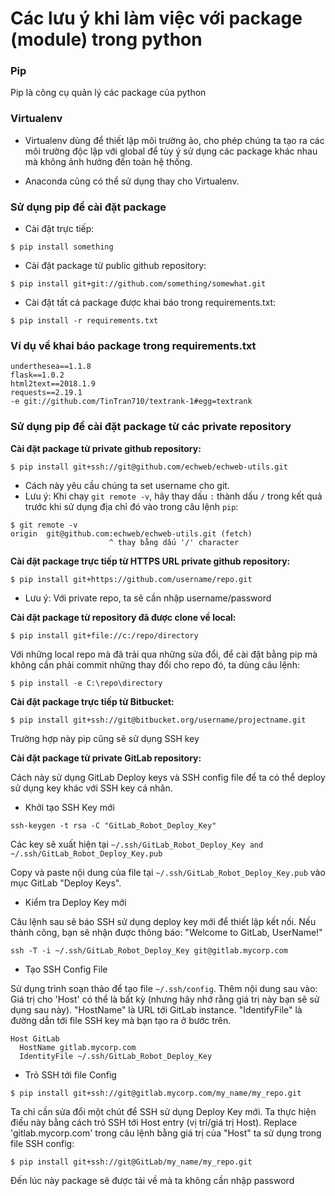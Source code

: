 # Các lưu ý khi làm việc với package (module) trong python

### Pip
Pip là công cụ quản lý các package của python

### Virtualenv
- Virtualenv dùng để thiết lập môi trường ảo, cho phép chúng ta tạo ra các môi trường độc lập với global để tùy ý sử dụng các package khác nhau mà không ảnh hưởng đến toàn hệ thống.

- Anaconda cũng có thể sử dụng thay cho Virtualenv.


### Sử dụng pip để cài đặt package

- Cài đặt trực tiếp:
```
$ pip install something 
```

- Cài đặt package từ public github repository:
```
$ pip install git+git://github.com/something/somewhat.git
```

- Cài đặt tất cả package được khai báo trong requirements.txt:
```
$ pip install -r requirements.txt
```

### Ví dụ về khai báo package trong requirements.txt

```
underthesea==1.1.8
flask==1.0.2
html2text==2018.1.9
requests==2.19.1
-e git://github.com/TinTran710/textrank-1#egg=textrank
```

### Sử dụng pip để cài đặt package từ các private repository

**Cài đặt package từ private github repository:**
```
$ pip install git+ssh://git@github.com/echweb/echweb-utils.git
```
- Cách này yêu cầu chúng ta set username cho git.
- Lưu ý: Khi chạy `git remote -v`, hãy thay dấu `:` thành dấu `/` trong kết quả trước khi sử dụng địa chỉ đó vào trong câu lệnh `pip`: 

```
$ git remote -v
origin  git@github.com:echweb/echweb-utils.git (fetch)
                      ^ thay bằng dấu '/' character
```

**Cài đặt package trực tiếp từ HTTPS URL private github repository:**
```
$ pip install git+https://github.com/username/repo.git
```
- Lưu ý: Với private repo, ta sẽ cần nhập username/password

**Cài đặt package từ repository đã được clone về local:**
```
$ pip install git+file://c:/repo/directory
```

Với những local repo mà đã trải qua những sửa đổi, để cài đặt bằng pip mà không cần phải commit những thay đổi cho repo đó, ta dùng câu lệnh:
```
$ pip install -e C:\repo\directory
```

**Cài đặt package trực tiếp từ Bitbucket:**
```
$ pip install git+ssh://git@bitbucket.org/username/projectname.git
```

Trường hợp này pip cũng sẽ sử dụng SSH key

**Cài đặt package từ private GitLab repository:**

Cách này sử dụng GitLab Deploy keys và SSH config file để ta có thể deploy sử dụng key khác với SSH key cá nhân.

- Khởi tạo SSH Key mới
```
ssh-keygen -t rsa -C "GitLab_Robot_Deploy_Key"
```
Các key sẽ xuất hiện tại `~/.ssh/GitLab_Robot_Deploy_Key and ~/.ssh/GitLab_Robot_Deploy_Key.pub`

Copy và paste nội dung của file tại `~/.ssh/GitLab_Robot_Deploy_Key.pub` vào mục GitLab "Deploy Keys".

- Kiểm tra Deploy Key mới

Câu lệnh sau sẽ báo SSH sử dụng deploy key mới để thiết lập kết nối. Nếu thành công, bạn sẽ nhận được thông báo: "Welcome to GitLab, UserName!"

```
ssh -T -i ~/.ssh/GitLab_Robot_Deploy_Key git@gitlab.mycorp.com
```
- Tạo SSH Config File

Sử dụng trình soạn thảo để tạo file `~/.ssh/config`. Thêm nội dung sau vào: Giá trị cho 'Host' có thể là bất kỳ (nhưng hãy nhớ rằng giá trị này bạn sẽ sử dụng sau này). "HostName" là URL tới GitLab instance. "IdentifyFile" là đường dẫn tới file SSH key mà bạn tạo ra ở bước trên.

```
Host GitLab
  HostName gitlab.mycorp.com
  IdentityFile ~/.ssh/GitLab_Robot_Deploy_Key
```

- Trỏ SSH tới file Config
```
$ pip install git+ssh://git@gitlab.mycorp.com/my_name/my_repo.git
```
Ta chỉ cần sửa đổi một chút để SSH sử dụng Deploy Key mới. Ta thực hiện điều này bằng cách trỏ SSH tới Host entry (vị trí/giá trị Host). Replace 'gitlab.mycorp.com' trong câu lệnh bằng giá trị của "Host" ta sử dụng trong file SSH config:

```
$ pip install git+ssh://git@GitLab/my_name/my_repo.git
```

Đến lúc này package sẽ được tải về mà ta không cần nhập password